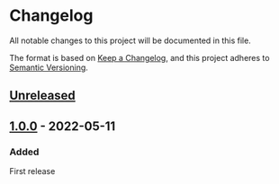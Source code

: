# Changelog
All notable changes to this project will be documented in this file.

The format is based on [Keep a Changelog](https://keepachangelog.com/en/1.0.0/),
and this project adheres to [Semantic Versioning](https://semver.org/spec/v2.0.0.html).

## [Unreleased]

## [1.0.0] - 2022-05-11

### Added

First release

[unreleased]: https://github.com/scinos/eleventy-plugin-react-ssr/compare/1.0.0...HEAD
[1.0.0]: https://github.com/scinos/eleventy-plugin-react-ssr/releases/tag/1.0.0
